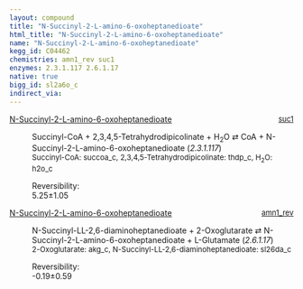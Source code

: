 ```yaml
---
layout: compound
title: "N-Succinyl-2-L-amino-6-oxoheptanedioate"
html_title: "N-Succinyl-2-L-amino-6-oxoheptanedioate"
name: "N-Succinyl-2-L-amino-6-oxoheptanedioate"
kegg_id: C04462
chemistries: amn1_rev suc1
enzymes: 2.3.1.117 2.6.1.17
native: true
bigg_id: sl2a6o_c
indirect_via:
---
```

<dl><dt class='rs-product'><a href='{{ site.url }}{{ site.baseurl }}/compounds/C04462' class='link-dark' data-bs-toggle='tooltip' data-bs-html='true' data-bs-title='KEGG: C04462'>N-Succinyl-2-L-amino-6-oxoheptanedioate</a><span style='float: right; max-width: 40%'><a href='{{ site.url }}{{ site.baseurl }}/chemistries/suc1' class='link-dark opacity-50' style='font-size: small; word-wrap: anywhere;'>suc1</a></span></dt><dd><p>Succinyl-CoA + 2,3,4,5-Tetrahydrodipicolinate + H<sub>2</sub>O &#8644; CoA + N-Succinyl-2-L-amino-6-oxoheptanedioate (<i>2.3.1.117</i>)<br /><span style='font-size: small;'><span data-bs-toggle='tooltip' data-bs-html='true' data-bs-title='KEGG: C00091'>Succinyl-CoA</span>: succoa_c, <span data-bs-toggle='tooltip' data-bs-html='true' data-bs-title='KEGG: C03972'>2,3,4,5-Tetrahydrodipicolinate</span>: thdp_c, <span data-bs-toggle='tooltip' data-bs-html='true' data-bs-title='KEGG: C00001'>H<sub>2</sub>O</span>: h2o_c</span><br /><div class="reversibility_info">Reversibility: <div class="progress"><div class="progress-bar bg-success" role="progressbar" style="width: 0%" aria-valuenow="0" aria-valuemin="0" aria-valuemax="100"></div></div><span>5.25&plusmn;1.05</span><div class="progress"><div class="progress-bar bg-danger" role="progressbar" style="width: 52.51%" aria-valuenow="5.2508724644566165" aria-valuemin="0" aria-valuemax="10"></div><div class="progress-bar bg-warning" role="progressbar" style="width: 10.49%" aria-valuenow="5.2508724644566165" aria-valuemin="0" aria-valuemax="10"></div></div></div></p><dl></dl></dd></dl><dl><dt class='rs-product'><a href='{{ site.url }}{{ site.baseurl }}/compounds/C04462' class='link-dark' data-bs-toggle='tooltip' data-bs-html='true' data-bs-title='KEGG: C04462'>N-Succinyl-2-L-amino-6-oxoheptanedioate</a><span style='float: right; max-width: 40%'><a href='{{ site.url }}{{ site.baseurl }}/chemistries/amn1_rev' class='link-dark opacity-50' style='font-size: small; word-wrap: anywhere;'>amn1_rev</a></span></dt><dd><p>N-Succinyl-LL-2,6-diaminoheptanedioate + 2-Oxoglutarate &#8644; N-Succinyl-2-L-amino-6-oxoheptanedioate + L-Glutamate (<i>2.6.1.17</i>)<br /><span style='font-size: small;'><span data-bs-toggle='tooltip' data-bs-html='true' data-bs-title='KEGG: C00026'>2-Oxoglutarate</span>: akg_c, <span data-bs-toggle='tooltip' data-bs-html='true' data-bs-title='KEGG: C04421'>N-Succinyl-LL-2,6-diaminoheptanedioate</span>: sl26da_c</span><br /><div class="reversibility_info">Reversibility: <div class="progress" style="flex-direction: row-reverse;"><div class="progress-bar bg-success" role="progressbar" style="width: 1.86%" aria-valuenow="-0.1860762949458634" aria-valuemin="0" aria-valuemax="10"></div><div class="progress-bar bg-warning" role="progressbar" style="width: 5.92%" aria-valuenow="-0.1860762949458634" aria-valuemin="0" aria-valuemax="10"></div></div><span>-0.19&plusmn;0.59</span><div class="progress"><div class="progress-bar bg-danger" role="progressbar" style="width: 0%" aria-valuenow="-0.1860762949458634" aria-valuemin="0" aria-valuemax="10"></div></div></div></p><dl></dl></dd></dl>
